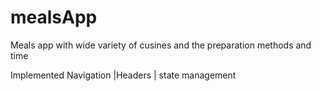 # mealsApp

Meals app with wide variety of cusines and the preparation methods and time

Implemented Navigation |Headers | state management
